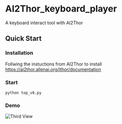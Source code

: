 # AI2Thor_keyboard_player
A keyboard interact tool with AI2Thor

## Quick Start

### Installation
Follwing the instuctions from AI2Thor to install
https://ai2thor.allenai.org/ithor/documentation

### Start
```
python top_v6.py
```

### Demo
![Third View](https://github.com/ByZ0e/AI2Thor_keyboard_player/blob/main/third_view.gif)
